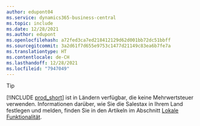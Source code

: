 ```yaml
---
author: edupont04
ms.service: dynamics365-business-central
ms.topic: include
ms.date: 12/28/2021
ms.author: edupont
ms.openlocfilehash: a72fed3ca7ed218412129d62d001bb72dc51bbff
ms.sourcegitcommit: 3a2d61f7d655e9753c1477d21149c83ea6b7fe7a
ms.translationtype: HT
ms.contentlocale: de-CH
ms.lasthandoff: 12/28/2021
ms.locfileid: "7947049"
---
```

> [!TIP]
> [!INCLUDE [prod_short](prod_short.md)] ist in Ländern verfügbar, die keine Mehrwertsteuer verwenden. Informationen darüber, wie Sie die Salestax in Ihrem Land festlegen und melden, finden Sie in den Artikeln im Abschnitt [Lokale Funktionalität](../about-localization.md).  
